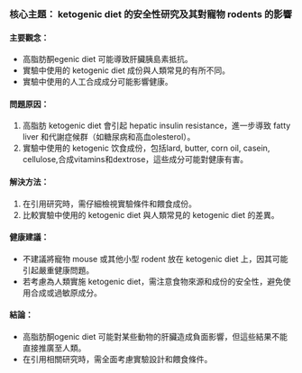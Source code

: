 ### 核心主題： ketogenic diet 的安全性研究及其對寵物 rodents 的影響

#### 主要觀念：
- 高脂肪酮egenic diet 可能導致肝臟胰島素抵抗。
- 實驗中使用的 ketogenic diet 成份與人類常見的有所不同。
- 實驗中使用的人工合成成分可能影響健康。

#### 問題原因：
1. 高脂肪 ketogenic diet 會引起 hepatic insulin resistance，進一步導致 fatty liver 和代謝症候群（如糖尿病和高血olesterol）。
2. 實驗中使用的 ketogenic 饮食成份，包括lard, butter, corn oil, casein, cellulose,合成vitamins和dextrose，這些成分可能對健康有害。

#### 解決方法：
1. 在引用研究時，需仔細檢視實驗條件和餵食成份。
2. 比較實驗中使用的 ketogenic diet 與人類常見的 ketogenic diet 的差異。

#### 健康建議：
- 不建議將寵物 mouse 或其他小型 rodent 放在 ketogenic diet 上，因其可能引起嚴重健康問題。
- 若考慮為人類實施 ketogenic diet，需注意食物來源和成份的安全性，避免使用合成或過敏原成分。

#### 結論：
- 高脂肪酮ogenic diet 可能對某些動物的肝臟造成負面影響，但這些結果不能直接推廣至人類。
- 在引用相關研究時，需全面考慮實驗設計和餵食條件。